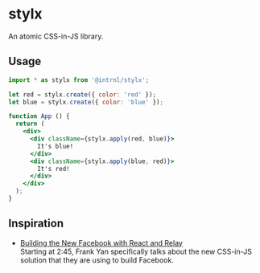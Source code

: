 # stylx

An atomic CSS-in-JS library.

## Usage

```jsx
import * as stylx from '@intrnl/stylx';

let red = stylx.create({ color: 'red' });
let blue = stylx.create({ color: 'blue' });

function App () {
  return (
    <div>
      <div className={stylx.apply(red, blue)}>
        It's blue!
      </div>
      <div className={stylx.apply(blue, red)}>
        It's red!
      </div>
    </div>
  );
}
```

## Inspiration

- [Building the New Facebook with React and Relay][building-facebook]  
  Starting at 2:45, Frank Yan specifically talks about the new CSS-in-JS
  solution that they are using to build Facebook.

[building-facebook]: https://www.youtube.com/watch?v=9JZHodNR184

